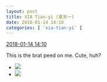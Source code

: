 ```yaml
---
layout: post
title: XIA Tian-yi (夏天一)
date: 2018-01-14 14:10
categories: [ 'xia-tian-yi' ]
---
```


<div class="weibo-info">
  <a href="https://weibo.com/6286030291/FEjQnz2JO">2018-01-14 14:10</a>
</div>

This is the brat peed on me. Cute, huh?

<!-- more -->

<ul class="weibo-pic-list-1">
  <li class="weibo-pic">
    <a href="//wx4.sinaimg.cn/mw690/006RpxDlgy1fng3sa6dpjj30qo0qon23.jpg"><img src="//wx4.sinaimg.cn/thumb150/006RpxDlgy1fng3sa6dpjj30qo0qon23.jpg"/></a>
  </li>
  <li class="weibo-pic">
    <a href="//wx1.sinaimg.cn/mw690/006RpxDlgy1fng3say6ekj30qo0qodk9.jpg"><img src="//wx1.sinaimg.cn/thumb150/006RpxDlgy1fng3say6ekj30qo0qodk9.jpg"/></a>
  </li>
</ul>
